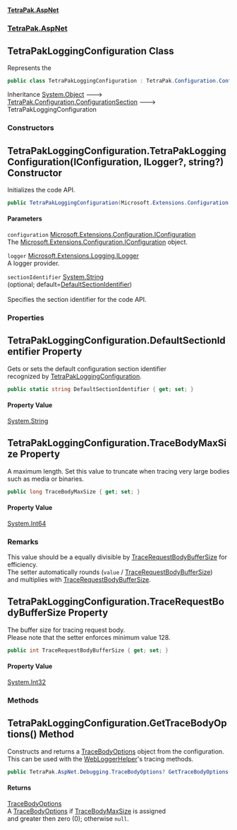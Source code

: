 #### [TetraPak.AspNet](index.md 'index')
### [TetraPak.AspNet](TetraPak_AspNet.md 'TetraPak.AspNet')
## TetraPakLoggingConfiguration Class
Represents the   
```csharp
public class TetraPakLoggingConfiguration : TetraPak.Configuration.ConfigurationSection
```

Inheritance [System.Object](https://docs.microsoft.com/en-us/dotnet/api/System.Object 'System.Object') &#129106; [TetraPak.Configuration.ConfigurationSection](https://docs.microsoft.com/en-us/dotnet/api/TetraPak.Configuration.ConfigurationSection 'TetraPak.Configuration.ConfigurationSection') &#129106; TetraPakLoggingConfiguration  
### Constructors
<a name='TetraPak_AspNet_TetraPakLoggingConfiguration_TetraPakLoggingConfiguration(Microsoft_Extensions_Configuration_IConfiguration_Microsoft_Extensions_Logging_ILogger__string_)'></a>
## TetraPakLoggingConfiguration.TetraPakLoggingConfiguration(IConfiguration, ILogger?, string?) Constructor
Initializes the code API.   
```csharp
public TetraPakLoggingConfiguration(Microsoft.Extensions.Configuration.IConfiguration configuration, Microsoft.Extensions.Logging.ILogger? logger, string? sectionIdentifier=null);
```
#### Parameters
<a name='TetraPak_AspNet_TetraPakLoggingConfiguration_TetraPakLoggingConfiguration(Microsoft_Extensions_Configuration_IConfiguration_Microsoft_Extensions_Logging_ILogger__string_)_configuration'></a>
`configuration` [Microsoft.Extensions.Configuration.IConfiguration](https://docs.microsoft.com/en-us/dotnet/api/Microsoft.Extensions.Configuration.IConfiguration 'Microsoft.Extensions.Configuration.IConfiguration')  
The [Microsoft.Extensions.Configuration.IConfiguration](https://docs.microsoft.com/en-us/dotnet/api/Microsoft.Extensions.Configuration.IConfiguration 'Microsoft.Extensions.Configuration.IConfiguration') object.  
  
<a name='TetraPak_AspNet_TetraPakLoggingConfiguration_TetraPakLoggingConfiguration(Microsoft_Extensions_Configuration_IConfiguration_Microsoft_Extensions_Logging_ILogger__string_)_logger'></a>
`logger` [Microsoft.Extensions.Logging.ILogger](https://docs.microsoft.com/en-us/dotnet/api/Microsoft.Extensions.Logging.ILogger 'Microsoft.Extensions.Logging.ILogger')  
A logger provider.  
  
<a name='TetraPak_AspNet_TetraPakLoggingConfiguration_TetraPakLoggingConfiguration(Microsoft_Extensions_Configuration_IConfiguration_Microsoft_Extensions_Logging_ILogger__string_)_sectionIdentifier'></a>
`sectionIdentifier` [System.String](https://docs.microsoft.com/en-us/dotnet/api/System.String 'System.String')  
(optional; default=[DefaultSectionIdentifier](TetraPak_AspNet_TetraPakLoggingConfiguration.md#TetraPak_AspNet_TetraPakLoggingConfiguration_DefaultSectionIdentifier 'TetraPak.AspNet.TetraPakLoggingConfiguration.DefaultSectionIdentifier'))<br/>  
Specifies the section identifier for the code API.   
  
  
### Properties
<a name='TetraPak_AspNet_TetraPakLoggingConfiguration_DefaultSectionIdentifier'></a>
## TetraPakLoggingConfiguration.DefaultSectionIdentifier Property
Gets or sets the default configuration section identifier  
recognized by [TetraPakLoggingConfiguration](TetraPak_AspNet_TetraPakLoggingConfiguration.md 'TetraPak.AspNet.TetraPakLoggingConfiguration').  
```csharp
public static string DefaultSectionIdentifier { get; set; }
```
#### Property Value
[System.String](https://docs.microsoft.com/en-us/dotnet/api/System.String 'System.String')
  
<a name='TetraPak_AspNet_TetraPakLoggingConfiguration_TraceBodyMaxSize'></a>
## TetraPakLoggingConfiguration.TraceBodyMaxSize Property
A maximum length. Set this value to truncate when tracing very large bodies such as media or binaries.  
```csharp
public long TraceBodyMaxSize { get; set; }
```
#### Property Value
[System.Int64](https://docs.microsoft.com/en-us/dotnet/api/System.Int64 'System.Int64')
### Remarks
This value should be a equally divisible by [TraceRequestBodyBufferSize](TetraPak_AspNet_TetraPakLoggingConfiguration.md#TetraPak_AspNet_TetraPakLoggingConfiguration_TraceRequestBodyBufferSize 'TetraPak.AspNet.TetraPakLoggingConfiguration.TraceRequestBodyBufferSize') for efficiency.  
The setter automatically rounds (`value` / [TraceRequestBodyBufferSize](TetraPak_AspNet_TetraPakLoggingConfiguration.md#TetraPak_AspNet_TetraPakLoggingConfiguration_TraceRequestBodyBufferSize 'TetraPak.AspNet.TetraPakLoggingConfiguration.TraceRequestBodyBufferSize'))  
and multiplies with [TraceRequestBodyBufferSize](TetraPak_AspNet_TetraPakLoggingConfiguration.md#TetraPak_AspNet_TetraPakLoggingConfiguration_TraceRequestBodyBufferSize 'TetraPak.AspNet.TetraPakLoggingConfiguration.TraceRequestBodyBufferSize').  
  
<a name='TetraPak_AspNet_TetraPakLoggingConfiguration_TraceRequestBodyBufferSize'></a>
## TetraPakLoggingConfiguration.TraceRequestBodyBufferSize Property
The buffer size for tracing request body.  
Please note that the setter enforces minimum value 128.   
```csharp
public int TraceRequestBodyBufferSize { get; set; }
```
#### Property Value
[System.Int32](https://docs.microsoft.com/en-us/dotnet/api/System.Int32 'System.Int32')
  
### Methods
<a name='TetraPak_AspNet_TetraPakLoggingConfiguration_GetTraceBodyOptions()'></a>
## TetraPakLoggingConfiguration.GetTraceBodyOptions() Method
Constructs and returns a [TraceBodyOptions](TetraPak_AspNet_Debugging_TraceBodyOptions.md 'TetraPak.AspNet.Debugging.TraceBodyOptions') object from the configuration.  
This can be used with the [WebLoggerHelper](TetraPak_AspNet_Debugging_WebLoggerHelper.md 'TetraPak.AspNet.Debugging.WebLoggerHelper')'s tracing methods.  
```csharp
public TetraPak.AspNet.Debugging.TraceBodyOptions? GetTraceBodyOptions();
```
#### Returns
[TraceBodyOptions](TetraPak_AspNet_Debugging_TraceBodyOptions.md 'TetraPak.AspNet.Debugging.TraceBodyOptions')  
A [TraceBodyOptions](TetraPak_AspNet_Debugging_TraceBodyOptions.md 'TetraPak.AspNet.Debugging.TraceBodyOptions') if [TraceBodyMaxSize](TetraPak_AspNet_TetraPakLoggingConfiguration.md#TetraPak_AspNet_TetraPakLoggingConfiguration_TraceBodyMaxSize 'TetraPak.AspNet.TetraPakLoggingConfiguration.TraceBodyMaxSize') is assigned  
and greater then zero (0); otherwise `null`.  
  
